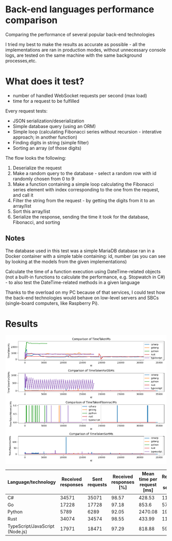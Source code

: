 # Back-end languages performance comparison

Comparing the performance of several popular back-end technologies

I tried my best to make the results as accurate as possible - all the implementations are ran in production modes, without unnecessary console logs, are tested on the same machine with the same background processes,etc.

# What does it test?

- number of handled WebSocket requests per second (max load)
- time for a request to be fulfilled

Every request tests:

- JSON serialization/deserialization
- Simple database query (using an ORM)
- Simple loop (calculating Fibonacci series without recursion - interative approach; in another function)
- Finding digits in string (simple filter)
- Sorting an array (of those digits)

The flow looks the following:

1. Deserialize the request
1. Make a random query to the database - select a random row with id randomly chosen from 0 to 9
1. Make a function containing a simple loop calculating the Fibonacci series element with index corresponding to the one from the request, and call it
1. Filter the string from the request - by getting the digits from it to an array/list
1. Sort this array/list
1. Serialize the response, sending the time it took for the database, Fibonacci, and sorting

## Notes

The database used in this test was a simple MariaDB database ran in a Docker container with a simple table containing: id, number (as you can see by looking at the models from the given implementations)

Calculate the time of a function execution using DateTime-related objects (not a built-in functions to calculate the performance, e.g. Stopwatch in C#) - to also test the DateTime-related methods in a given language

Thanks to the overload on my PC because of that services, I could test how the back-end technologies would behave on low-level servers and SBCs (single-board computers, like Raspberry Pi).

# Results

![Results](visualize/results.png "Results")

| Language/technology             | Received responses | Sent requests | Received responses [%] | Mean time per request [ms] | Requests per seconds |
| ------------------------------- | ------------------ | ------------- | ---------------------- | -------------------------- | -------------------- |
| C#                              | 34571              | 35071         | 98.57                  | 428.53                     | 1152.37              |
| Go                              | 17228              | 17728         | 97.18                  | 853.6                      | 574.27               |
| Python                          | 5789               | 6289          | 92.05                  | 2470.08                    | 192.97               |
| Rust                            | 34074              | 34574         | 98.55                  | 433.99                     | 1135.8               |
| TypeScript/JavaScript (Node.js) | 17971              | 18471         | 97.29                  | 818.88                     | 599.03               |
